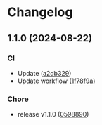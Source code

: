 # Changelog

## 1.1.0 (2024-08-22)


### CI

* Update ([a2db329](https://github.com/pr0ph0z/test-commit/commit/a2db329fab01fcb906702a525cb320adf9024a9b))
* Update workflow ([1f78f9a](https://github.com/pr0ph0z/test-commit/commit/1f78f9a128502fc90dba9cd95be1dd7e0a24356e))


### Chore

* release v1.1.0 ([0598890](https://github.com/pr0ph0z/test-commit/commit/059889042c48f2271f03f14fba6a0fe4ca42f26a))
